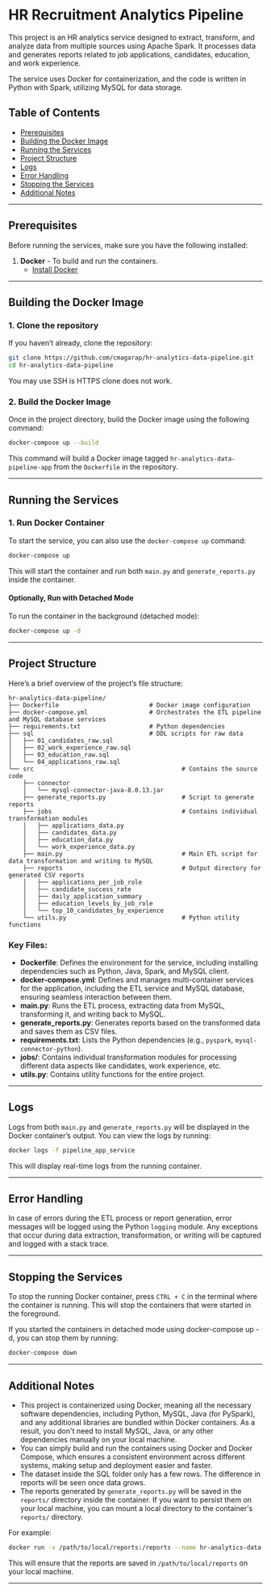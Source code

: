 
# HR Recruitment Analytics Pipeline

This project is an HR analytics service designed to extract, transform, and analyze data from multiple sources using Apache Spark. It processes data and generates reports related to job applications, candidates, education, and work experience.

The service uses Docker for containerization, and the code is written in Python with Spark, utilizing MySQL for data storage.

## Table of Contents

- [Prerequisites](#prerequisites)
- [Building the Docker Image](#building-the-docker-image)
- [Running the Services](#running-the-services)
- [Project Structure](#project-structure)
- [Logs](#logs)
- [Error Handling](#error-handling)
- [Stopping the Services](#stopping-the-services)
- [Additional Notes](#additional-notes)

---

## Prerequisites

Before running the services, make sure you have the following installed:

1. **Docker** - To build and run the containers.
   - [Install Docker](https://docs.docker.com/get-docker/)

---

## Building the Docker Image

### 1. Clone the repository

If you haven’t already, clone the repository:

```bash
git clone https://github.com/cmagarap/hr-analytics-data-pipeline.git
cd hr-analytics-data-pipeline
```
You may use SSH is HTTPS clone does not work.
### 2. Build the Docker Image

Once in the project directory, build the Docker image using the following command:

```bash
docker-compose up --build
```

This command will build a Docker image tagged `hr-analytics-data-pipeline-app` from the `Dockerfile` in the repository.

---

## Running the Services

### 1. Run Docker Container

To start the service, you can also use the `docker-compose up` command:

```bash
docker-compose up
```

This will start the container and run both `main.py` and `generate_reports.py` inside the container.

#### Optionally, Run with Detached Mode

To run the container in the background (detached mode):

```bash
docker-compose up -d
```

---

## Project Structure

Here’s a brief overview of the project’s file structure:

```
hr-analytics-data-pipeline/
├── Dockerfile                         # Docker image configuration
├── docker-compose.yml                 # Orchestrates the ETL pipeline and MySQL database services
├── requirements.txt                   # Python dependencies
├── sql                                # DDL scripts for raw data
│   ├── 01_candidates_raw.sql
│   ├── 02_work_experience_raw.sql
│   ├── 03_education_raw.sql
│   └── 04_applications_raw.sql
└── src                                         # Contains the source code
    ├── connector
    │   └── mysql-connector-java-8.0.13.jar
    ├── generate_reports.py                     # Script to generate reports
    ├── jobs                                    # Contains individual transformation modules
    │   ├── applications_data.py
    │   ├── candidates_data.py
    │   ├── education_data.py
    │   └── work_experience_data.py
    ├── main.py                                 # Main ETL script for data transformation and writing to MySQL
    ├── reports                                 # Output directory for generated CSV reports
    │   ├── applications_per_job_role
    │   ├── candidate_success_rate
    │   ├── daily_application_summary
    │   ├── education_levels_by_job_role
    │   └── top_10_candidates_by_experience
    └── utils.py                                # Python utility functions
```

### Key Files:
- **Dockerfile**: Defines the environment for the service, including installing dependencies such as Python, Java, Spark, and MySQL client.
- **docker-compose.yml**: Defines and manages multi-container services for the application, including the ETL service and MySQL database, ensuring seamless interaction between them.
- **main.py**: Runs the ETL process, extracting data from MySQL, transforming it, and writing back to MySQL.
- **generate_reports.py**: Generates reports based on the transformed data and saves them as CSV files.
- **requirements.txt**: Lists the Python dependencies (e.g., `pyspark`, `mysql-connector-python`).
- **jobs/**: Contains individual transformation modules for processing different data aspects like candidates, work experience, etc.
- **utils.py**: Contains utility functions for the entire project.

---

## Logs

Logs from both `main.py` and `generate_reports.py` will be displayed in the Docker container’s output. You can view the logs by running:

```bash
docker logs -f pipeline_app_service
```

This will display real-time logs from the running container.

---

## Error Handling

In case of errors during the ETL process or report generation, error messages will be logged using the Python `logging` module. Any exceptions that occur during data extraction, transformation, or writing will be captured and logged with a stack trace.

---

## Stopping the Services

To stop the running Docker container, press `CTRL + C` in the terminal where the container is running. This will stop the containers that were started in the foreground.

If you started the containers in detached mode using docker-compose up -d, you can stop them by running:

```bash
docker-compose down
```

---

## Additional Notes

- This project is containerized using Docker, meaning all the necessary software dependencies, including Python, MySQL, Java (for PySpark), and any additional libraries are bundled within Docker containers.  As a result, you don't need to install MySQL, Java, or any other dependencies manually on your local machine.
- You can simply build and run the containers using Docker and Docker Compose, which ensures a consistent environment across different systems, making setup and deployment easier and faster.
- The dataset inside the SQL folder only has a few rows. The difference in reports will be seen once data grows.
- The reports generated by `generate_reports.py` will be saved in the `reports/` directory inside the container. If you want to persist them on your local machine, you can mount a local directory to the container's `reports/` directory.

For example:

```bash
docker run -v /path/to/local/reports:/reports --name hr-analytics-data-pipeline-app ...
```

This will ensure that the reports are saved in `/path/to/local/reports` on your local machine.

---
